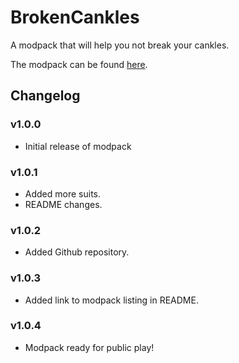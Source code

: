 # BrokenCankles

A modpack that will help you not break your cankles.

The modpack can be found [here](https://thunderstore.io/c/lethal-company/p/BrokenCankles/BrokenCankles/).

## Changelog

### v1.0.0

- Initial release of modpack

### v1.0.1

- Added more suits.
- README changes.

### v1.0.2

- Added Github repository.

### v1.0.3

- Added link to modpack listing in README.

### v1.0.4

- Modpack ready for public play!
